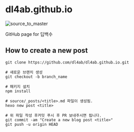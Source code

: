 # dl4ab.github.io

![source_to_master](https://github.com/dl4ab/dl4ab.github.io/workflows/source_to_master/badge.svg)

GitHub page for 딥백수

## How to create a new post

```shell
git clone https://github.com/dl4ab/dl4ab.github.io.git

# 새로운 브랜치 생성
git checkout -b branch_name

# 패키지 설치
npm install

# source/_posts/<title>.md 파일이 생성됨.
hexo new post <title>

# 위 파일 작성 후커밋 푸시 후 PR 보내주시면 됩니다.
git commit -am "Create a new blog post <title>"
git push -u origin HEAD
```
